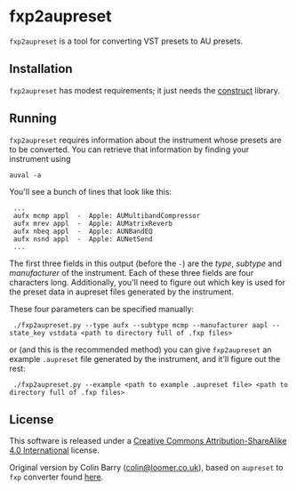 fxp2aupreset
===

`fxp2aupreset` is a tool for converting VST presets to AU presets.

Installation
---

`fxp2aupreset` has modest requirements; it just needs the [construct][construct] library.

Running
---

`fxp2aupreset` requires information about the instrument whose presets are to
be converted. You can retrieve that information by finding your instrument using

`auval -a`

You'll see a bunch of lines that look like this:

     ...
     aufx mcmp appl  -  Apple: AUMultibandCompressor
     aufx mrev appl  -  Apple: AUMatrixReverb
     aufx nbeq appl  -  Apple: AUNBandEQ
     aufx nsnd appl  -  Apple: AUNetSend
     ...

The first three fields in this output (before the `-`) are the _type_,
_subtype_ and _manufacturer_ of the instrument. Each of these three fields are
four characters long. Additionally, you'll need to figure out which key is used
for the preset data in aupreset files generated by the instrument.

These four parameters can be specified manually:

     ./fxp2aupreset.py --type aufx --subtype mcmp --manufacturer aapl --state_key vstdata <path to directory full of .fxp files>

or (and this is the recommended method) you can give `fxp2aupreset` an example
`.aupreset` file generated by the instrument, and it'll figure out the rest:

     ./fxp2aupreset.py --example <path to example .aupreset file> <path to directory full of .fxp files>

License
---

This software is released under a
[Creative Commons Attribution-ShareAlike 4.0 International][cc-license]
license.

Original version by Colin Barry (colin@loomer.co.uk), based on `aupreset` to
`fxp` converter found [here][script-bbpost].

[construct]: https://pypi.python.org/pypi/construct/2.5.2
[cc-license]: http://creativecommons.org/licenses/by-sa/4.0/legalcode
[script-bbpost]: http://www.rawmaterialsoftware.com/viewtopic.php?f=8&t=8337
